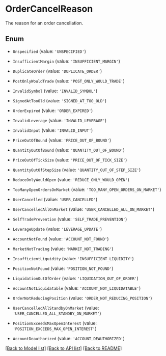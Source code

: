 # OrderCancelReason

The reason for an order cancellation.

## Enum

* `Unspecified` (value: `'UNSPECIFIED'`)

* `InsufficientMargin` (value: `'INSUFFICIENT_MARGIN'`)

* `DuplicateOrder` (value: `'DUPLICATE_ORDER'`)

* `PostOnlyWouldTrade` (value: `'POST_ONLY_WOULD_TRADE'`)

* `InvalidSymbol` (value: `'INVALID_SYMBOL'`)

* `SignedAtTooOld` (value: `'SIGNED_AT_TOO_OLD'`)

* `OrderExpired` (value: `'ORDER_EXPIRED'`)

* `InvalidLeverage` (value: `'INVALID_LEVERAGE'`)

* `InvalidInput` (value: `'INVALID_INPUT'`)

* `PriceOutOfBound` (value: `'PRICE_OUT_OF_BOUND'`)

* `QuantityOutOfBound` (value: `'QUANTITY_OUT_OF_BOUND'`)

* `PriceOutOfTickSize` (value: `'PRICE_OUT_OF_TICK_SIZE'`)

* `QuantityOutOfStepSize` (value: `'QUANTITY_OUT_OF_STEP_SIZE'`)

* `ReduceOnlyWouldOpen` (value: `'REDUCE_ONLY_WOULD_OPEN'`)

* `TooManyOpenOrdersOnMarket` (value: `'TOO_MANY_OPEN_ORDERS_ON_MARKET'`)

* `UserCancelled` (value: `'USER_CANCELLED'`)

* `UserCancelledAllOnMarket` (value: `'USER_CANCELLED_ALL_ON_MARKET'`)

* `SelfTradePrevention` (value: `'SELF_TRADE_PREVENTION'`)

* `LeverageUpdate` (value: `'LEVERAGE_UPDATE'`)

* `AccountNotFound` (value: `'ACCOUNT_NOT_FOUND'`)

* `MarketNotTrading` (value: `'MARKET_NOT_TRADING'`)

* `InsufficientLiquidity` (value: `'INSUFFICIENT_LIQUIDITY'`)

* `PositionNotFound` (value: `'POSITION_NOT_FOUND'`)

* `LiquidationOutOfOrder` (value: `'LIQUIDATION_OUT_OF_ORDER'`)

* `AccountNotLiquidatable` (value: `'ACCOUNT_NOT_LIQUIDATABLE'`)

* `OrderNotReducingPosition` (value: `'ORDER_NOT_REDUCING_POSITION'`)

* `UserCancelledAllStandbyOnMarket` (value: `'USER_CANCELLED_ALL_STANDBY_ON_MARKET'`)

* `PositionExceedsMaxOpenInterest` (value: `'POSITION_EXCEEDS_MAX_OPEN_INTEREST'`)

* `AccountDeauthorized` (value: `'ACCOUNT_DEAUTHORIZED'`)

[[Back to Model list]](../README.md#documentation-for-models) [[Back to API list]](../README.md#documentation-for-api-endpoints) [[Back to README]](../README.md)
